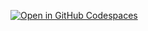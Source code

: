 [![Open in GitHub Codespaces](https://github.com/codespaces/badge.svg)](https://codespaces.new/Foundations-of-Decentralization-Group/Pirouette-Compiler/tree/document?quickstart=1)
